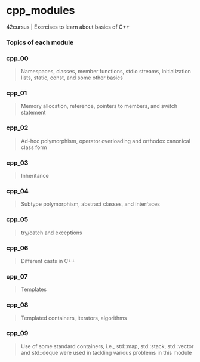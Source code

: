 # cpp_modules
42cursus | Exercises to learn about basics of C++

### Topics of each module

### cpp_00
> Namespaces, classes, member functions, stdio streams, initialization lists, static, const, and some other basics

### cpp_01
> Memory allocation, reference, pointers to members, and switch statement

### cpp_02
> Ad-hoc polymorphism, operator overloading and orthodox canonical class form

### cpp_03
> Inheritance

### cpp_04
> Subtype polymorphism, abstract classes, and interfaces

### cpp_05
> try/catch and exceptions

### cpp_06
> Different casts in C++

### cpp_07
> Templates

### cpp_08
> Templated containers, iterators, algorithms

### cpp_09
> Use of some standard containers, i.e., std::map, std::stack, std::vector and std::deque were used in tackling various problems in this module
